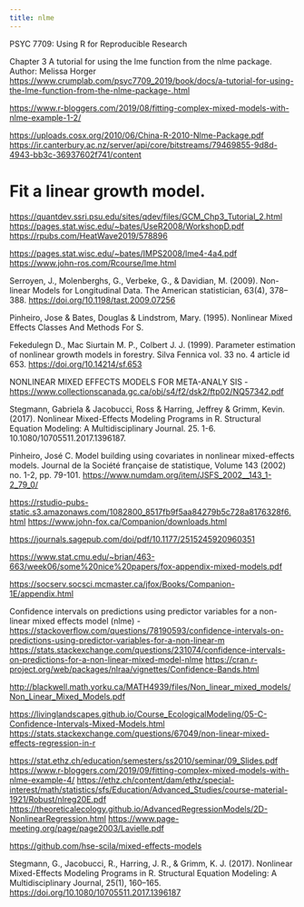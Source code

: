 ```yaml
---
title: nlme
---
```



PSYC 7709: Using R for Reproducible Research

Chapter 3 A tutorial for using the lme function from the nlme package.
Author: Melissa Horger
https://www.crumplab.com/psyc7709_2019/book/docs/a-tutorial-for-using-the-lme-function-from-the-nlme-package-.html


https://www.r-bloggers.com/2019/08/fitting-complex-mixed-models-with-nlme-example-1-2/

https://uploads.cosx.org/2010/06/China-R-2010-Nlme-Package.pdf
https://ir.canterbury.ac.nz/server/api/core/bitstreams/79469855-9d8d-4943-bb3c-36937602f741/content


# Fit a linear growth model.
https://quantdev.ssri.psu.edu/sites/qdev/files/GCM_Chp3_Tutorial_2.html
https://pages.stat.wisc.edu/~bates/UseR2008/WorkshopD.pdf
https://rpubs.com/HeatWave2019/578896

https://pages.stat.wisc.edu/~bates/IMPS2008/lme4-4a4.pdf
https://www.john-ros.com/Rcourse/lme.html

Serroyen, J., Molenberghs, G., Verbeke, G., & Davidian, M. (2009). Non-linear Models for Longitudinal Data. The American statistician, 63(4), 378–388. https://doi.org/10.1198/tast.2009.07256

Pinheiro, Jose & Bates, Douglas & Lindstrom, Mary. (1995). Nonlinear Mixed Effects Classes And Methods For S.

Fekedulegn D., Mac Siurtain M. P., Colbert J. J. (1999). Parameter estimation of nonlinear growth models in forestry. Silva Fennica vol. 33 no. 4 article id 653. https://doi.org/10.14214/sf.653

NONLINEAR MIXED EFFECTS MODELS 
FOR META-ANALY SIS - https://www.collectionscanada.gc.ca/obj/s4/f2/dsk2/ftp02/NQ57342.pdf


Stegmann, Gabriela & Jacobucci, Ross & Harring, Jeffrey & Grimm, Kevin. (2017). Nonlinear Mixed-Effects Modeling Programs in R. Structural Equation Modeling: A Multidisciplinary Journal. 25. 1-6. 10.1080/10705511.2017.1396187. 

Pinheiro, José C. Model building using covariates in nonlinear mixed-effects models. Journal de la Société française de statistique, Volume 143 (2002) no. 1-2, pp. 79-101. https://www.numdam.org/item/JSFS_2002__143_1-2_79_0/

https://rstudio-pubs-static.s3.amazonaws.com/1082800_8517fb9f5aa84279b5c728a8176328f6.html
https://www.john-fox.ca/Companion/downloads.html

https://journals.sagepub.com/doi/pdf/10.1177/2515245920960351

https://www.stat.cmu.edu/~brian/463-663/week06/some%20nice%20papers/fox-appendix-mixed-models.pdf

https://socserv.socsci.mcmaster.ca/jfox/Books/Companion-1E/appendix.html


Confidence intervals on predictions using predictor variables for a non-linear mixed effects model (nlme) - https://stackoverflow.com/questions/78190593/confidence-intervals-on-predictions-using-predictor-variables-for-a-non-linear-m
https://stats.stackexchange.com/questions/231074/confidence-intervals-on-predictions-for-a-non-linear-mixed-model-nlme
https://cran.r-project.org/web/packages/nlraa/vignettes/Confidence-Bands.html

http://blackwell.math.yorku.ca/MATH4939/files/Non_linear_mixed_models/Non_Linear_Mixed_Models.pdf


https://livinglandscapes.github.io/Course_EcologicalModeling/05-C-Confidence-Intervals-Mixed-Models.html
https://stats.stackexchange.com/questions/67049/non-linear-mixed-effects-regression-in-r


https://stat.ethz.ch/education/semesters/ss2010/seminar/09_Slides.pdf
https://www.r-bloggers.com/2019/09/fitting-complex-mixed-models-with-nlme-example-4/
https://ethz.ch/content/dam/ethz/special-interest/math/statistics/sfs/Education/Advanced_Studies/course-material-1921/Robust/nlreg20E.pdf
https://theoreticalecology.github.io/AdvancedRegressionModels/2D-NonlinearRegression.html
https://www.page-meeting.org/page/page2003/Lavielle.pdf


https://github.com/hse-scila/mixed-effects-models


Stegmann, G., Jacobucci, R., Harring, J. R., & Grimm, K. J. (2017). Nonlinear Mixed-Effects Modeling Programs in R. Structural Equation Modeling: A Multidisciplinary Journal, 25(1), 160–165. https://doi.org/10.1080/10705511.2017.1396187


